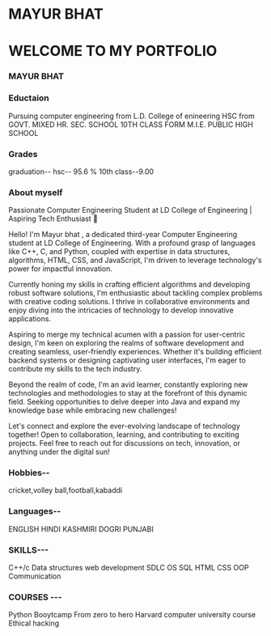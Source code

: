 # MAYUR BHAT

# WELCOME TO MY PORTFOLIO

### MAYUR BHAT 


### Eductaion
Pursuing computer engineering from L.D. College of enineering 
HSC from GOVT. MIXED HR. SEC. SCHOOL
10TH CLASS FORM M.I.E. PUBLIC HIGH SCHOOL 



### Grades
graduation--
hsc-- 95.6 %
10th class--9.00



### About myself
Passionate Computer Engineering Student at LD College of Engineering | Aspiring Tech Enthusiast 🌟

 Hello! I'm Mayur bhat , a dedicated third-year Computer Engineering student at LD College of Engineering. With a profound grasp of languages like C++, C, and Python, coupled with expertise in data structures, algorithms, HTML, CSS, and JavaScript, I'm driven to leverage technology's power for impactful innovation.

 Currently honing my skills in crafting efficient algorithms and developing robust software solutions, I'm enthusiastic about tackling complex problems with creative coding solutions. I thrive in collaborative environments and enjoy diving into the intricacies of technology to develop innovative applications.

Aspiring to merge my technical acumen with a passion for user-centric design, I'm keen on exploring the realms of software development and creating seamless, user-friendly experiences. Whether it's building efficient backend systems or designing captivating user interfaces, I'm eager to contribute my skills to the tech industry.

 Beyond the realm of code, I'm an avid learner, constantly exploring new technologies and methodologies to stay at the forefront of this dynamic field. Seeking opportunities to delve deeper into Java and expand my knowledge base while embracing new challenges!

 Let's connect and explore the ever-evolving landscape of technology together! Open to collaboration, learning, and contributing to exciting projects. Feel free to reach out for discussions on tech, innovation, or anything under the digital sun!




 ### Hobbies--
 cricket,volley ball,football,kabaddi 



 ### Languages--
 ENGLISH
 HINDI
 KASHMIRI
 DOGRI
 PUNJABI




 ### SKILLS---
 C++/c
 Data structures 
 web development
 SDLC
 OS 
 SQL
 HTML
 CSS
 OOP
 Communication 




 ### COURSES ---
 Python Booytcamp From zero to hero 
 Harvard computer university course 
 Ethical hacking 
 
